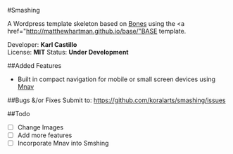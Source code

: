 #Smashing

A Wordpress template skeleton based on <a href="http://themble.com/bones/">Bones</a> using the <a href="http://matthewhartman.github.io/base/"BASE</a> template.

Developer: **Karl Castillo**<br/>
License: **MIT**
Status: **Under Development**

##Added Features
- Built in compact navigation for mobile or small screen devices using <a href="https://github.com/koralarts/mnav">Mnav</a>

##Bugs &/or Fixes
Submit to: https://github.com/koralarts/smashing/issues

##Todo
- [ ] Change Images
- [ ] Add more features
- [ ] Incorporate Mnav into Smshing
